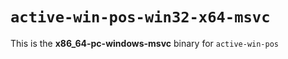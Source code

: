 # `active-win-pos-win32-x64-msvc`

This is the **x86_64-pc-windows-msvc** binary for `active-win-pos`

